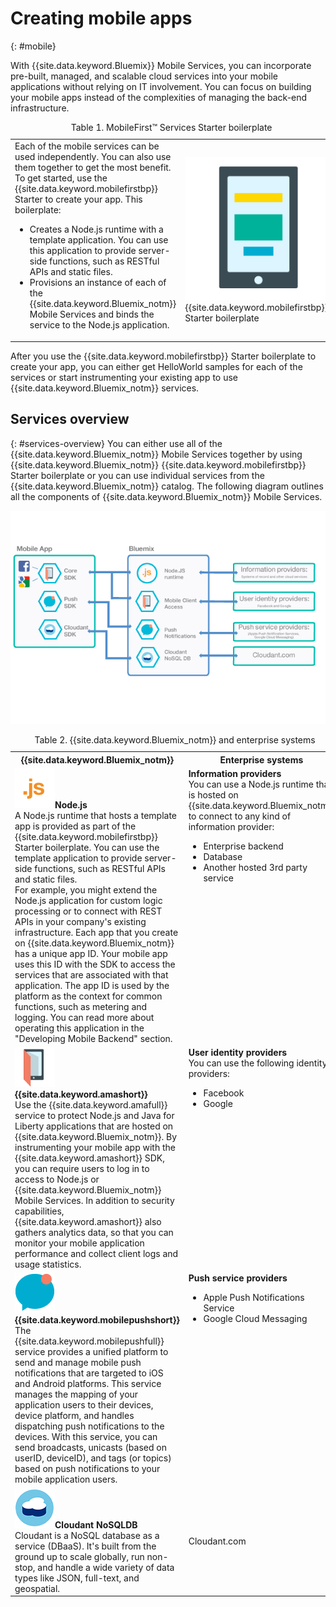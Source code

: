 # Creating mobile apps
{: #mobile}

With {{site.data.keyword.Bluemix}} Mobile Services, you can incorporate pre-built, managed, and scalable cloud services into your mobile applications without relying on IT involvement. You can focus on building your mobile apps instead of the complexities of managing the back-end infrastructure.

<table><caption>Table 1. MobileFirst&trade; Services Starter boilerplate</caption>
<tr>
	<td>Each of the mobile services can be used independently. You can also use them together to get the most benefit. To get started, use the {{site.data.keyword.mobilefirstbp}} Starter to create your app. This boilerplate:
		<ul>
			<li>Creates a Node.js runtime with a template application. You can use this application to provide server-side functions, such as RESTful APIs and static files. <!-- You can read more about operating this application in the Developing Mobile Backend section.--> </li>
			<li>
Provisions an instance of each of the {{site.data.keyword.Bluemix_notm}} Mobile Services and binds the service to the  Node.js application. </li>
		</ul>
	</td>
	<td> <img src="images/mf_boiler_icon.png" alt="Bluemix mobile services" width="500"> {{site.data.keyword.mobilefirstbp}} Starter boilerplate </td>
</tr>
</table>

After you use the {{site.data.keyword.mobilefirstbp}} Starter boilerplate to create your app, you can either get HelloWorld samples for each of the services or start instrumenting your existing app to use {{site.data.keyword.Bluemix_notm}} services.


## Services overview
{: #services-overview}
You can either use all of the {{site.data.keyword.Bluemix_notm}} Mobile Services together by using {{site.data.keyword.Bluemix_notm}} {{site.data.keyword.mobilefirstbp}} Starter boilerplate or you can use individual services from the {{site.data.keyword.Bluemix_notm}} catalog. The following diagram outlines all the components of {{site.data.keyword.Bluemix_notm}} Mobile Services.

![{{site.data.keyword.Bluemix_notm}} mobile services architecture](images/bms_architecture.jpg)

<table>
<caption>Table 2. {{site.data.keyword.Bluemix_notm}} and enterprise systems</caption>
<th>{{site.data.keyword.Bluemix_notm}}</th>
<th>Enterprise systems</th>
<tr>
<td> <img src="images/i_js_64.png" alt="Node.js runtime icon"><b>Node.js</b> <br/> A Node.js runtime that hosts a template app is provided as part of the {{site.data.keyword.mobilefirstbp}} Starter boilerplate. You can use the template application to provide server-side functions, such as RESTful APIs and static files. <br/>For example, you might extend the Node.js application for custom logic processing or to connect with REST APIs in your company's existing infrastructure. Each app that you create on {{site.data.keyword.Bluemix_notm}} has a unique app ID. Your mobile app uses this ID with the SDK to access the services that are associated with that application. The app ID is used by the platform as the context for common functions, such as metering and logging.
You can read more about operating this application in the "Developing Mobile Backend" section.</td>
<td valign="top"><b>Information providers</b> <br/>You can use a Node.js runtime that is hosted on {{site.data.keyword.Bluemix_notm}} to connect to any kind of information provider:
<ul>
	<li>Enterprise backend</li>
	<li>Database </li>
	<li>Another hosted 3rd party service</li>
</ul>
</td>
</tr>
<tr>
<td><img src="images/catalog_icons-05.png" alt="{{site.data.keyword.amashort}} service icon"> <b>{{site.data.keyword.amashort}}</b><br/>Use the {{site.data.keyword.amafull}}  service to protect Node.js and Java for Liberty applications that are hosted on {{site.data.keyword.Bluemix_notm}}. By instrumenting your mobile app with the {{site.data.keyword.amashort}} SDK, you can require users to log in to access to Node.js or {{site.data.keyword.Bluemix_notm}} Mobile Services. In addition to security capabilities, {{site.data.keyword.amashort}} also gathers analytics data, so that you can monitor your mobile application performance and collect client logs and usage statistics. </td>
<td valign="top"><b>User identity providers</b> <br/>You can use the following identity providers: <ul><li>Facebook</li><li>Google</li></ul></td>
</tr>
<tr>
<td><img src="images/catalog_icons-09.png" alt="Push Notifications service icon"> <b>{{site.data.keyword.mobilepushshort}}</b><br/>The  {{site.data.keyword.mobilepushfull}} service provides a unified platform to send and manage mobile push notifications that are targeted to iOS and Android platforms. This service manages the mapping of your application users to their devices, device platform, and handles dispatching push notifications to the devices. With this service, you can send broadcasts, unicasts (based on userID, deviceID), and tags (or topics) based on push notifications to your mobile application users.</td>
<td valign="top"><b>Push service providers</b><ul><li>Apple Push Notifications Service</li><li>Google Cloud Messaging</li></ul></td>
</tr>
<tr>
<td><img src="images/cloudant64.png" alt="Cloudant service icon"><b>Cloudant NoSQLDB</b><br/> Cloudant is a NoSQL database as a service (DBaaS). It's built from the ground up to scale globally, run non-stop, and handle a wide variety of data types like JSON, full-text, and geospatial. </td>
<td>Cloudant.com</td>
</tr>
</table>
